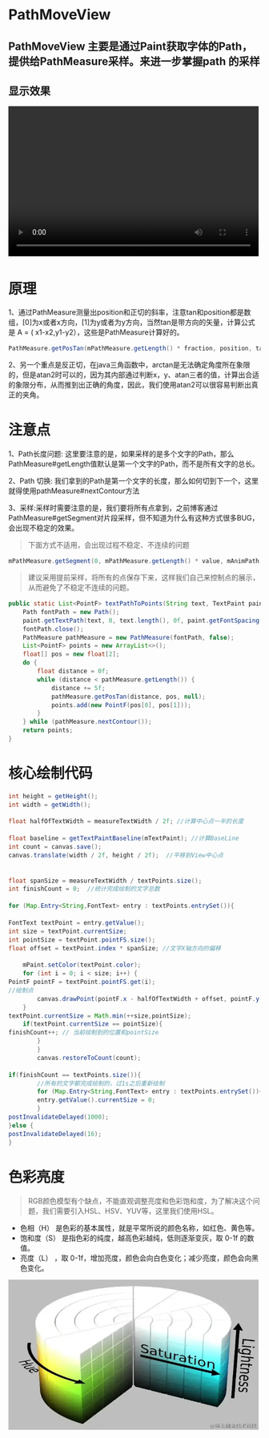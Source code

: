 # PathMoveView

## PathMoveView 主要是通过Paint获取字体的Path，提供给PathMeasure采样。来进一步掌握path 的采样

## 显示效果
<video src="https://github.com/hirezy/PathMoveView/blob/main/blob/Screen_recording_20240528_174523.webm" controls="controls" width="500" height="300">您的浏览器不支持播放该视频！</video>

# 原理

1、通过PathMeasure测量出position和正切的斜率，注意tan和position都是数组，[0]为x或者x方向，[1]为y或者为y方向，当然tan是带方向的矢量，计算公式是 A = ( x1-x2,y1-y2），这些是PathMeasure计算好的。
```java
PathMeasure.getPosTan(mPathMeasure.getLength() * fraction, position, tan);
```
2、另一个重点是反正切，在java三角函数中，arctan是无法确定角度所在象限的，但是atan2时可以的，因为其内部通过判断x，y、atan三者的值，计算出合适的象限分布，从而推到出正确的角度，因此，我们使用atan2可以很容易判断出真正的夹角。

# 注意点
1、Path长度问题: 这里要注意的是，如果采样的是多个文字的Path，那么PathMeasure#getLength值默认是第一个文字的Path，而不是所有文字的总长。

2、Path 切换: 我们拿到的Path是第一个文字的长度，那么如何切到下一个，这里就得使用pathMeasure#nextContour方法

3、采样:采样时需要注意的是，我们要将所有点拿到，之前博客通过PathMeasure#getSegment对片段采样，但不知道为什么有这种方式很多BUG，会出现不稳定的效果。

> 下面方式不适用，会出现过程不稳定、不连续的问题
```java
mPathMeasure.getSegment(0, mPathMeasure.getLength() * value, mAnimPath, true);
```
> 建议采用提前采样，将所有的点保存下来，这样我们自己来控制点的展示，从而避免了不稳定不连续的问题。
```java
public static List<PointF> textPathToPoints(String text, TextPaint paint) {
    Path fontPath = new Path();
    paint.getTextPath(text, 0, text.length(), 0f, paint.getFontSpacing(), fontPath);
    fontPath.close();
    PathMeasure pathMeasure = new PathMeasure(fontPath, false);
    List<PointF> points = new ArrayList<>();
    float[] pos = new float[2];
    do {
        float distance = 0f;
        while (distance < pathMeasure.getLength()) {
            distance += 5f;
            pathMeasure.getPosTan(distance, pos, null);
            points.add(new PointF(pos[0], pos[1]));
        }
    } while (pathMeasure.nextContour());
    return points;
}
```

# 核心绘制代码

```java
int height = getHeight();
int width = getWidth();

float halfOfTextWidth = measureTextWidth / 2f; //计算中心点一半的长度

float baseline = getTextPaintBaseline(mTextPaint); //计算BaseLine
int count = canvas.save();
canvas.translate(width / 2f, height / 2f);  //平移到View中心点


float spanSize = measureTextWidth / textPoints.size();
int finishCount = 0;  //统计完成绘制的文字总数

for (Map.Entry<String,FontText> entry : textPoints.entrySet()){

FontText textPoint = entry.getValue();
int size = textPoint.currentSize;
int pointSize = textPoint.pointFS.size();
float offset = textPoint.index * spanSize; //文字X轴方向的偏移

    mPaint.setColor(textPoint.color);
    for (int i = 0; i < size; i++) {
PointF pointF = textPoint.pointFS.get(i);
//绘制点
        canvas.drawPoint(pointF.x - halfOfTextWidth + offset, pointF.y + baseline, mPaint);
    }
textPoint.currentSize = Math.min(++size,pointSize);
    if(textPoint.currentSize == pointSize){
finishCount++; // 当前绘制到的位置和pointSize
        }
        }
        canvas.restoreToCount(count);

if(finishCount == textPoints.size()){
        //所有的文字都完成绘制的，过1s之后重新绘制
        for (Map.Entry<String,FontText> entry : textPoints.entrySet()){
        entry.getValue().currentSize = 0;
        }
postInvalidateDelayed(1000);
}else {
postInvalidateDelayed(16);
}
```
# 色彩亮度
> RGB颜色模型有个缺点，不能直观调整亮度和色彩饱和度，为了解决这个问题，我们需要引入HSL、HSV、YUV等，这里我们使用HSL。
* 色相（H） 是色彩的基本属性，就是平常所说的颜色名称，如红色、黄色等。
* 饱和度（S） 是指色彩的纯度，越高色彩越纯，低则逐渐变灰，取 0-1f 的数值。
* 亮度（L） ，取 0-1f，增加亮度，颜色会向白色变化；减少亮度，颜色会向黑色变化。

<img src="https://github.com/hirezy/PathMoveView/blob/main/blob/hls.jpg" controls="controls" width="500" height="300"></img>
